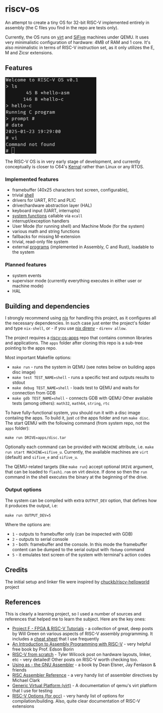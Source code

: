 # riscv-os
An attempt to create a tiny OS for 32-bit RISC-V implemented entirely in assembly
(the C files you find in the repo are tests only).

Currently, the OS runs on [virt](https://www.qemu.org/docs/master/system/riscv/virt.html)
and [SiFive](https://www.qemu.org/docs/master/system/riscv/sifive_u.html)
machines under QEMU.
It uses very minimalistic configuration of hardware: 4MB of RAM and 1 core.
It's also minimalistic in terms of RISC-V instruction set, as it only utilizes the E, M
and Zicsr extensions.

## Features

<img src="./screenshots/riscvos-screenshot.png" width="300"/>

The RISC-V OS is in very early stage of development, and currently conceptually is closer to C64's
[Kernal](https://en.wikipedia.org/wiki/KERNAL) rather than
Linux or any RTOS.

### Implemented features

- framebuffer (40x25 characters text screen, configurable),
- trivial [shell](https://github.com/ddrcode/riscv-os/wiki/Shell-commands)
- drivers for UART, RTC and PLIC
- driver/hardware abstraction layer (HAL)
- keyboard input (UART, interrupts)
- [system functions](https://github.com/ddrcode/riscv-os/wiki/System-functions) callable via `ecall`
- interrupt/exception handlers
- User Mode (for running shell) and Machine Mode (for the system)
- various math and string functions
- fallbacks for missing M-extension
- trivial, read-only file system
- external [programs](https://github.com/ddrcode/riscv-os-apps) (implemented in Assembly, C and Rust), loadable to the system

### Planned features

- system events
- supervisor mode (currently everything executes in either user or machine mode)
- HAL

## Building and dependencies

I strongly recommend using [nix](https://nixos.org/download/#download-nix) for handling this project, as it configures all the necessary dependencies.
In such case just enter the project's folder and type `nix-shell`, or - if you use
[nix direnv](https://github.com/nix-community/nix-direnv) - `direnv allow`.

The project requires a [riscv-os-apps](https://github.com/ddrcode/riscv-os) repo that contains
common libraries and applications. The `apps` folder after cloning this repo is a sub-tree pointing to
the apps repo.

Most important Makefile options:
- `make run` - runs the system in QEMU (see notes below on building apps disc image)
- `make test TEST_NAME=shell` - runs a specific test and outputs results to stdout
- `make debug TEST_NAME=shell` - loads test to QEMU and waits for connection from GDB
- `make gdb TEST_NAME=shell` - connects GDB with QEMU
Other available tests (among others): `math32`, `math64`, `string`, `rtc`

To have fully-functional system, you should run it with a disc image contaiing the apps.
To build it, just `cd` the apps folder and run `make disc`. The start QEMU with the following command
(from system repo, not the `apps` folder):

```
make run DRIVE=apps/disc.tar
```

Optionally each command can be provided with `MACHINE` attribute, i.e.
`make run start MACHINE=sifive_u`. Currently, the available machines are
`virt` (default) and `sifive_e` and `sifive_u`.

The QEMU-related targets (like `make run`) accept optional `DRIVE` argument,
that can be loaded to `flash1.rom` on virt device. If done so then the `run` command
in the shell executes the binary at the beginning of the drive.

### Output options

The system can be compiled with extra `OUTPUT_DEV` option, that defines how it
produces the output, i.e:

```make run OUTPUT_DEV=5```

Where the options are:
- `1` - outputs to framebuffer only (can be inspected with GDB)
- `2` - outputs to serial console
- `3` - both: framebuffer and the console. In this mode the framebuffer content can be
        dumped to the serial output with `fbdump` command
- `5` - it emulates text screen of the system with terminal's action codes

## Credits
The initial setup and linker file were inspired by
[chuckb/riscv-helloworld](https://github.com/chuckb/riscv-helloworld) project

## References
This is clearly a learning project, so I used a number of sources and
references that helped me to learn the subject. Here are the key ones:

- [Project F - FPGA & RISC-V Tutorials](https://projectf.io/posts/) -
  a collection of great, deep posts by Will Green on various aspects
  of RISC-V assembly programming. It includes a
  [cheat sheet](https://projectf.io/posts/riscv-cheat-sheet/) that I use frequently
- [An Introduction to Assembly Programming with RISC-V](https://riscv-programming.org/book/riscv-book.html) -
  very helpful free book by Prof. Edson Borin
- [RISC-V from scratch](https://twilco.github.io/riscv-from-scratch/2019/04/27/riscv-from-scratch-2.html) -
  Tyler Wilcock post on hardware layouts, linker, etc - very detailed!
  Other posts on RISC-V worth checking too.
- [Using as - the GNU Assembler](http://microelectronics.esa.int/erc32/doc/as.pdf) -
  a book by Dean Elsner, Jay Fenlason & friends
- [RISC Assembler Reference](https://michaeljclark.github.io/asm.html) -
  a very handy list of assembler directives by Michael Clark
- [Generic Virtual Platform (virt)](https://www.qemu.org/docs/master/system/riscv/virt.html) -
  A documentation of qemu's virt platform that I use for testing
- [RISC-V Options (for gcc)](https://gcc.gnu.org/onlinedocs/gcc/RISC-V-Options.html) -
  very handy list of options for compilation/building. Also, quite clear documentation of
  RISC-V extensions
